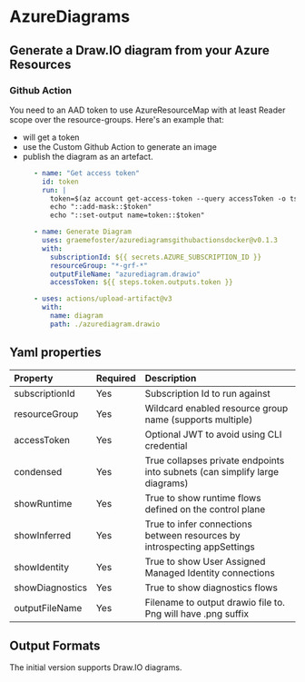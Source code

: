 # AzureDiagrams

## Generate a Draw.IO diagram from your Azure Resources

### Github Action

You need to an AAD token to use AzureResourceMap with at least Reader scope over the resource-groups. 
Here's an example that:
- will get a token
- use the Custom Github Action to generate an image
- publish the diagram as an artefact.


```yaml
      - name: "Get access token"
        id: token
        run: |
          token=$(az account get-access-token --query accessToken -o tsv --query "accessToken")
          echo "::add-mask::$token" 
          echo "::set-output name=token::$token"

      - name: Generate Diagram
        uses: graemefoster/azurediagramsgithubactionsdocker@v0.1.3
        with:
          subscriptionId: ${{ secrets.AZURE_SUBSCRIPTION_ID }}
          resourceGroup: "*-grf-*"
          outputFileName: "azurediagram.drawio"
          accessToken: ${{ steps.token.outputs.token }}

      - uses: actions/upload-artifact@v3
        with:
          name: diagram
          path: ./azurediagram.drawio
```
## Yaml properties

| Property          | Required  | Description                                                                  |
|:------------------|:----------|:-----------------------------------------------------------------------------|
| subscriptionId    | Yes       | Subscription Id to run against                                               |
| resourceGroup     | Yes       | Wildcard enabled resource group name (supports multiple)                     |
| accessToken       | Yes       | Optional JWT to avoid using CLI credential                                   |
| condensed         | Yes       | True collapses private endpoints into subnets (can simplify large diagrams)  |
| showRuntime       | Yes       | True to show runtime flows defined on the control plane                      |
| showInferred      | Yes       | True to infer connections between resources by introspecting appSettings     |
| showIdentity      | Yes       | True to show User Assigned Managed Identity connections                      |
| showDiagnostics   | Yes       | True to show diagnostics flows                                               |
| outputFileName    | Yes       | Filename to output drawio file to. Png will have .png suffix                 |


## Output Formats
The initial version supports Draw.IO diagrams. 

